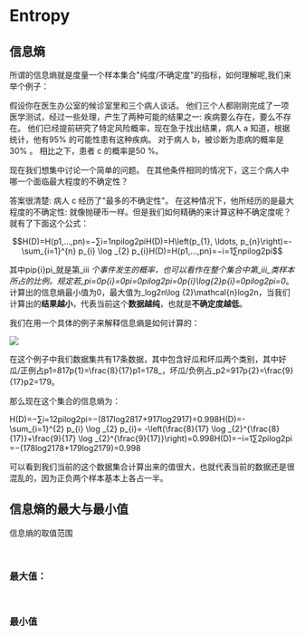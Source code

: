 # Entropy

## 信息熵 <a id="xin-xi-shang"></a>

所谓的信息熵就是度量一个样本集合"纯度/不确定度"的指标，如何理解呢,我们来举个例子：

假设你在医生办公室的候诊室里和三个病人谈话。 他们三个人都刚刚完成了一项医学测试，经过一些处理，产生了两种可能的结果之一: 疾病要么存在，要么不存在。 他们已经提前研究了特定风险概率，现在急于找出结果，病人 a 知道，根据统计，他有95% 的可能性患有这种疾病。 对于病人 b，被诊断为患病的概率是30% 。 相比之下，患者 c 的概率是50 %。

现在我们想集中讨论一个简单的问题。 在其他条件相同的情况下，这三个病人中哪一个面临最大程度的不确定性？

答案很清楚: 病人 c 经历了"最多的不确定性"。 在这种情况下，他所经历的是最大程度的不确定性: 就像抛硬币一样。但是我们如何精确的来计算这种不确定度呢？就有了下面这个公式：

$$H(D)=H(p1,…,pn)=−∑i=1npilog⁡2piH(D)=H\left(p_{1}, \ldots, p_{n}\right)=-\sum_{i=1}^{n} p_{i} \log _{2} p_{i}H(D)=H(p1​,…,pn​)=−i=1∑n​pi​log2​pi​$$

其中pip{i}pi_就是第_iii _个事件发生的概率，也可以看作在整个集合中第_iii_类样本所占的比例。规定若_pi=0p{i}=0pi=0_​_pilog⁡2pi=0p{i}\log{2}p{i}=0pilog2pi=0_。计算出的信息熵最小值为0，最大值为_log⁡2n\log {2}\mathcal{n}log2n，当我们计算出的**结果越小**，代表当前这个**数据越纯**，也就是**不确定度越低**。

我们在用一个具体的例子来解释信息熵是如何计算的：

![](https://gblobscdn.gitbook.com/assets%2F-M57X797HGatojkUYCZC%2F-M57XHbKgpkKcLHg1jSR%2F-M57ZL0zWRGPJVp71DoI%2Fimage.png?alt=media&token=869c8ca3-1937-4e48-87a5-4a0ca564141a)

在这个例子中我们数据集共有17条数据，其中包含好瓜和坏瓜两个类别，其中好瓜/正例占p1=817p{1}=\frac{8}{17}p1=178​ _，坏瓜/负例占_p2=917p{2}=\frac{9}{17}p2=179​。

那么现在这个集合的信息熵为：

H\(D\)=−∑i=12pilog⁡2pi=−\(817log⁡2817+917log⁡2917\)=0.998H\(D\)=-\sum\_{i=1}^{2} p\_{i} \log \_{2} p\_{i}= -\left\(\frac{8}{17} \log \_{2}^{\frac{8}{17}}+\frac{9}{17} \log \_{2}^{\frac{9}{17}}\right\)=0.998H\(D\)=−i=1∑2​pi​log2​pi​=−\(178​log2178​​+179​log2179​​\)=0.998

可以看到我们当前的这个数据集合计算出来的值很大，也就代表当前的数据还是很混乱的，因为正负两个样本基本上各占一半。

## 信息熵的最大与最小值 <a id="xin-xi-shang-de-zui-da-yu-zui-xiao-zhi"></a>

信息熵的取值范围

​

### 最大值： <a id="zui-da-zhi"></a>

​

### 最小值 <a id="zui-xiao-zhi"></a>

​

